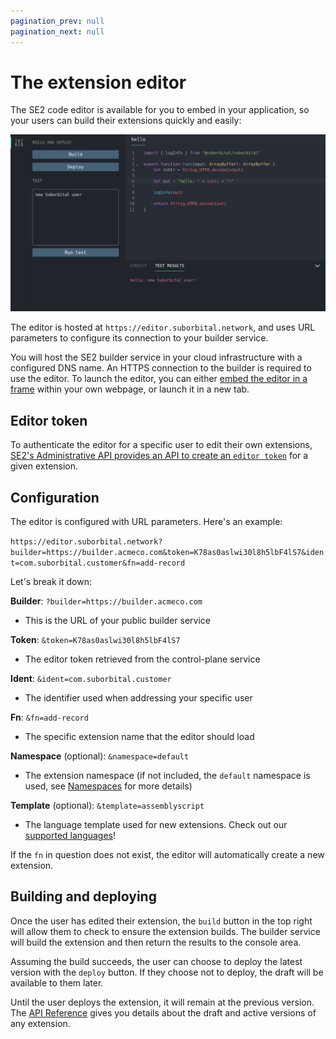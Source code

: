 ```yaml
---
pagination_prev: null
pagination_next: null
---
```


# The extension editor

The SE2 code editor is available for you to embed in your application, so your users can build their extensions quickly and easily:

![SE2 editor containing a 'Hello' extension](../../assets/editor-screen.png)

The editor is hosted at `https://editor.suborbital.network`, and uses URL parameters to configure its connection to your builder service.

You will host the SE2 builder service in your cloud infrastructure with a configured DNS name. An HTTPS connection to the builder is required to use the editor.
To launch the editor, you can either [embed the editor in a frame](https://developer.mozilla.org/en-US/docs/Web/HTML/Element/iframe) within your own webpage, or launch it in a new tab.

## Editor token

To authenticate the editor for a specific user to edit their own extensions, [SE2's Administrative API provides an API to create an `editor token`](https://suborbital-compute.readme.io/reference/gettoken) for a given extension.

## Configuration

The editor is configured with URL parameters. Here's an example:

`https://editor.suborbital.network?builder=https://builder.acmeco.com&token=K78as0aslwi30l8h5lbF4lS7&ident=com.suborbital.customer&fn=add-record`

Let's break it down:

**Builder**: `?builder=https://builder.acmeco.com`

* This is the URL of your public builder service

**Token**: `&token=K78as0aslwi30l8h5lbF4lS7`

* The editor token retrieved from the control-plane service

**Ident**: `&ident=com.suborbital.customer`

* The identifier used when addressing your specific user

**Fn**: `&fn=add-record`

* The specific extension name that the editor should load

**Namespace** (optional): `&namespace=default`

* The extension namespace (if not included, the `default` namespace is used, see [Namespaces](docs/se2/customizing-extensions/namespaces.md) for more details)

**Template** (optional): `&template=assemblyscript`

* The language template used for new extensions. Check out our [supported  languages](docs/atmo/runnable-api/language-support.md)!

If the `fn` in question does not exist, the editor will automatically create a new extension.

## Building and deploying

Once the user has edited their extension, the `build` button in the top right will allow them to check to ensure the extension builds. The builder service will build the extension and then return the results to the console area.

Assuming the build succeeds, the user can choose to deploy the latest version with the `deploy` button. If they choose not to deploy, the draft will be available to them later.

Until the user deploys the extension, it will remain at the previous version. The [API Reference](https://reference.suborbital.dev/) gives you details about the draft and active versions of any extension.
